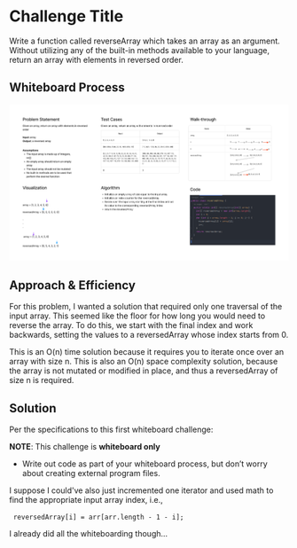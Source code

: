 # Challenge Title
Write a function called reverseArray which takes an array as an argument. Without utilizing any of the built-in methods available to your language, return an array with elements in reversed order.

## Whiteboard Process
![Whiteboard Image](cc1.png)

## Approach & Efficiency
For this problem, I wanted a solution that required only one traversal of the input array. This seemed like the floor for how long you would need to reverse the array. To do this, we start with the final index and work backwards, setting the values to a reversedArray whose index starts from 0.

This is an O(n) time solution because it requires you to iterate once over an array with size n. This is also an O(n) space complexity solution, because the array is not mutated or modified in place, and thus a reversedArray of size n is required.

## Solution
Per the specifications to this first whiteboard challenge:

  **NOTE**: This challenge is **whiteboard only**
  - Write out code as part of your whiteboard process, but don’t worry about creating external program files.

I suppose I could've also just incremented one iterator and used math to find the appropriate input array index, i.e.,

```
 reversedArray[i] = arr[arr.length - 1 - i];
```

I already did all the whiteboarding though...
